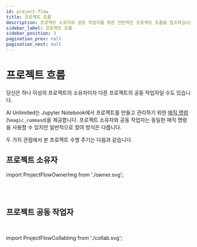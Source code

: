 ```yaml
---
id: project-flow
title: 프로젝트 흐름
description: 프로젝트 소유자와 공동 작업자를 위한 전반적인 프로젝트 흐름을 참조하십시오.
sidebar_label: 프로젝트 흐름
sidebar_position: 3
pagination_prev: null
pagination_next: null
---
```


# 프로젝트 흐름

당신은 하나 이상의 프로젝트의 소유자이자 다른 프로젝트의 공동 작업자일 수도 있습니다. 

AI Unlimited는 Jupyter Notebook에서 프로젝트를 만들고 관리하기 위한 [매직 명령](./magic-commands.md)(`%magic_command`)을 제공합니다. 프로젝트 소유자와 공동 작업자는 동일한 매직 명령을 사용할 수 있지만 일반적으로 참여 방식은 다릅니다. 

두 가지 관점에서 본 프로젝트 수명 주기는 다음과 같습니다.


## 프로젝트 소유자

import ProjectFlowOwnerImg from './owner.svg';

<ProjectFlowOwnerImg />
<br />
<br />


## 프로젝트 공동 작업자
<br />

import ProjectFlowCollabImg from './collab.svg';

<ProjectFlowCollabImg />